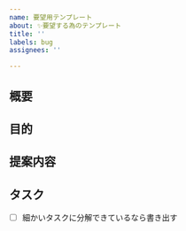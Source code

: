 ```yaml
---
name: 要望用テンプレート
about: ✨要望する為のテンプレート
title: ''
labels: bug
assignees: ''

---
```

<!-- タイトルは分かりやすく動詞で書く-->

<!-- あくまでテンプレートなので必ずしもすべての項目を埋めなくてよい -->

## 概要


## 目的


## 提案内容


## タスク
- [ ] 細かいタスクに分解できているなら書き出す
